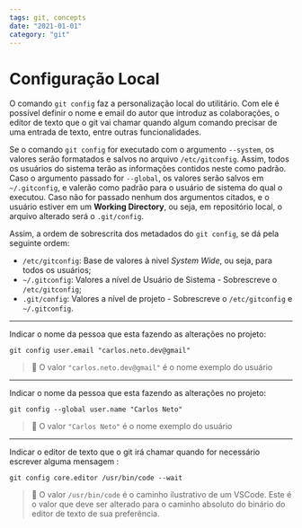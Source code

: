 ```yaml
---
tags: git, concepts
date: "2021-01-01"
category: "git"
---
```


# Configuração Local

O comando `git config` faz a personalização local do utilitário. Com ele é possível definir o nome e email do autor que introduz as colaborações, o editor de texto que o git vai chamar quando algum comando precisar de uma entrada de texto, entre outras funcionalidades.

Se o comando `git config` for executado com o argumento `--system`, os valores serão formatados e salvos no arquivo `/etc/gitconfig`. Assim, todos os usuários do sistema terão as informações contidos neste como padrão. Caso o argumento passado for `--global`, os valores serão salvos em `~/.gitconfig`, e valerão como padrão para o usuário de sistema do qual o executou. Caso não for passado nenhum dos argumentos citados, e o usuário estiver em um **Working Directory**, ou seja, em repositório local, o arquivo alterado será o `.git/config`.

Assim, a ordem de sobrescrita dos metadados do `git config`, se dá pela seguinte ordem:

- `/etc/gitconfig`: Base de valores à nivel *System Wide*, ou seja, para todos os usuários;
- `~/.gitconfig`: Valores a nível de Usuário de Sistema - Sobrescreve o `/etc/gitconfig`;
- `.git/config`: Valores a nível de projeto - Sobrescreve o `/etc/gitconfig` e `~/.gitconfig`.

----

Indicar o nome da pessoa que esta fazendo as alterações no projeto:

```console
git config user.email "carlos.neto.dev@gmail" 
```

> :memo: O valor `"carlos.neto.dev@gmail"` é o nome exemplo do usuário

---

Indicar o nome da pessoa que esta fazendo as alterações no projeto:

```console
git config --global user.name "Carlos Neto"
```

> :memo: O valor `"Carlos Neto"` é o nome exemplo do usuário

---

Indicar o editor de texto que o git irá chamar quando for necessário escrever alguma mensagem :

```console
git config core.editor /usr/bin/code --wait
```

> :memo: O valor `/usr/bin/code` é o caminho ilustrativo de um VSCode. Este é o valor que deve ser alterado para o caminho absoluto do binário do editor de texto de sua preferência.

